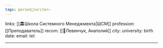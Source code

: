 ```yaml
---
tags: person👤/writer✏️
---
```

links: [[🏛Школа Системного Менеджмента|ШСМ]]
profession: [[Преподаватель]]
recom: [[👤Левенчук, Анатолий]]
city: 
university: 
birth date:
email:
tel:

---